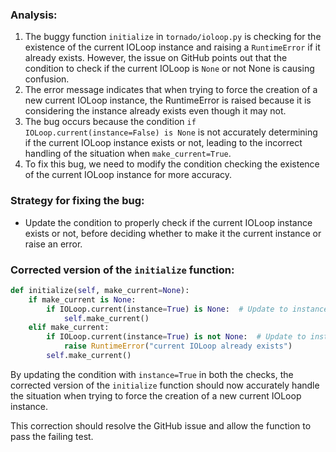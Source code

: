 ### Analysis:
1. The buggy function `initialize` in `tornado/ioloop.py` is checking for the existence of the current IOLoop instance and raising a `RuntimeError` if it already exists. However, the issue on GitHub points out that the condition to check if the current IOLoop is `None` or not None is causing confusion.
2. The error message indicates that when trying to force the creation of a new current IOLoop instance, the RuntimeError is raised because it is considering the instance already exists even though it may not.
3. The bug occurs because the condition `if IOLoop.current(instance=False) is None` is not accurately determining if the current IOLoop instance exists or not, leading to the incorrect handling of the situation when `make_current=True`.
4. To fix this bug, we need to modify the condition checking the existence of the current IOLoop instance for more accuracy.

### Strategy for fixing the bug:
- Update the condition to properly check if the current IOLoop instance exists or not, before deciding whether to make it the current instance or raise an error.

### Corrected version of the `initialize` function:
```python
def initialize(self, make_current=None):
    if make_current is None:
        if IOLoop.current(instance=True) is None:  # Update to instance=True for accurate check
            self.make_current()
    elif make_current:
        if IOLoop.current(instance=True) is not None:  # Update to instance=True for accurate check
            raise RuntimeError("current IOLoop already exists")
        self.make_current()
```

By updating the condition with `instance=True` in both the checks, the corrected version of the `initialize` function should now accurately handle the situation when trying to force the creation of a new current IOLoop instance.

This correction should resolve the GitHub issue and allow the function to pass the failing test.